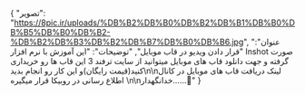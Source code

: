 {
  "تصویر": "https://8pic.ir/uploads/%DB%B2%DB%B0%DB%B2%DB%B1%DB%B0%DB%B5%DB%B0%DB%B2-%DB%B2%DB%B3%DB%B2%DB%B7%DB%B0%DB%B6.jpg",
  "عنوان": "قرار دادن ویدیو در قاب موبایل",
  "توضیحات": "این آموزش با نرم افزار Inshot صورت گرفته و جهت دانلود قاب های موبایل میتوانید از سایت ترفند 3 این قاب ها رو خریداری کنید(قیمت رایگان)و این کار رو انجام بدید\n\nلینک دریافت قاب های موبایل در کانال اطلاع رسانی در روبیکا قرار میگیره \n\nخدانگهدار......👋"
}

